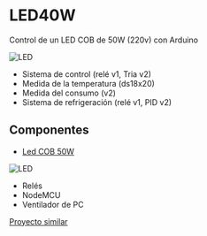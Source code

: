 # LED40W

Control de un LED COB de 50W (220v) con Arduino


![LED](https://img.staticbg.com/thumb/water/oaupload/banggood/images/AE/5C/4d3c70f6-6e5c-47d5-9c45-9f93930d7a41.JPG)
* Sistema de control (relé v1, Tria v2)
* Medida de la temperatura (ds18x20)
* Medida del consumo (v2)
* Sistema de refrigeración (relé v1, PID v2)

## Componentes

* [Led COB 50W](https://www.banggood.com/LUSTREON-30W-40W-50W-DIY-COB-LED-Light-Chip-Bulb-Bead-For-Flood-Light-AC110220V-p-1215353.html?rmmds=myorder&cur_warehouse=CN)

![LED](https://img.staticbg.com/thumb/water/oaupload/banggood/images/AE/5C/4d3c70f6-6e5c-47d5-9c45-9f93930d7a41.JPG)
* Relés
* NodeMCU
* Ventilador de PC


[Proyecto similar](https://www.instructables.com/id/Portable-Indoor-Light-With-100W-LED-Chip/?utm_source=newsletter&utm_medium=email)

